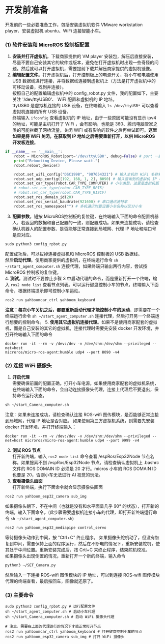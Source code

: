 # 开发前准备
开发前的一些必要准备工作，包括安装虚拟机软件 VMware workstation player、安装虚拟机 ubuntu、WiFi 连接智能小车。
### (1) 软件安装和 MicroROS 控制板配置
1. **安装并打开虚拟机**。下载商家提供的 VM player 安装包，解压后直接安装，尽量不要自己安装其它的软件或版本，避免在打开虚拟机时出现一些奇怪的问题。然后就可以打开虚拟机，需要提前下载并解压商家提供的虚拟机镜像。    
2. **编辑配置文件**。打开虚拟机后，打开控制板上的电源开关，将小车和电脑使用 USB 数据线进行连接，并将数据线连接到虚拟机上（方法是打开虚拟机中的可移动设备，找到并连接）。  
按照自己的配置编辑虚拟机中的 config_robot.py 文件，我的配置如下，主要关注 '/dev/ttyUSB0'、 WiFi 配置和虚拟机的 IP 地址。  
ttyUSB0 是虚拟机连接的 USB 设备，在终端输入 `ls /dev/ttyUSB*` 可以查看虚拟机连接的所有 USB 设备。    
终端输入 `ifconfig` 查看虚拟机的 IP 地址，由于一些原因可能没有显示 ipv4 的地址，可能是主机打开了 WiFi ，会有影响，也能是 360、腾讯电脑管家之类的可能拦截了网桥流量，关闭 WiFi 或有影响的软件之后再尝试即可。**这里如果是将 WiFi 关闭，在获取到 IP 地址之后需要重新打开，以供 MicroROS 开发板连接**。
```python
if __name__ == '__main__':
    robot = MicroROS_Robot(port='/dev/ttyUSB0', debug=False) # port 一般不用改
    print("Rebooting Device, Please wait.")
    robot.reboot_device()

    robot.set_wifi_config("DSC1998", "987654321") # 输入主机的 WiFi 名称和密码
    robot.set_udp_config([192, 168, 1, 2], 8090) # 输入查询到的虚拟机 IP 地址
    robot.set_car_type(robot.CAR_TYPE_COMPUTER) # 小车类型，这里是虚拟机版
    # robot.set_car_type(robot.CAR_TYPE_RPI5)
    # robot.set_car_type(robot.CAR_TYPE_RISCV)
    robot.set_ros_domain_id(20)
    robot.set_ros_serial_baudrate(921600) # 串口通讯波特率
    robot.set_ros_namespace("") # 多机通讯时要设置小车名称以区分小车
```  
3. **配置参数**。短按 MicroROS控制板的复位键，在终端输入下面的命令配置机器人，若返回的数据和自己配置的一致，则配置成功。如果未连接成功，请检查确认机器人的配置参数、是否能够正常连接到局域网、代理 IP 地址和端口号是否对应。
```
sudo python3 config_rpbot.py
```
配置成功后，可以拔掉连接虚拟机和 MicroROS 控制板的 USB 数据线。  
然后**启动代理**。使用商家提供的虚拟机，在终端运行命令 `sh ~/start_agent_computer.sh` 连接代理，如果终端只输出两行内容，尝试按 MicroROS 控制板的复位键。  
4. **测试**。测试时不要停止步骤 3 中启动代理的命令，而是重新打开一个终端，输入 `ros2 node list` 查看节点列表。可以运行键盘控制小车的节点，终端输入下面命令，根据终端提示即可控制小车运动。
```ros2
ros2 run yahboomcar_ctrl yahboom_keyboard
```
**注意：每次小车关机之后，都要重新启动代理才能控制小车的运动**，即需要在一个终端运行命令 `sh ~/start_agent_computer.sh` 连接代理，然后打开另一个终端运行想要的控制命令。
5. **使用其它虚拟机连接代理**。如果不是使用商家配套的虚拟机，而是自己安装的其它的虚拟机，连接代理时需要先安装 docker 开发环境，并打开终端输入下面的命令
```
docker run -it --rm -v /dev:/dev -v /dev/shm:/dev/shm --privileged --net=host
microros/micro-ros-agent:humble udp4 --port 8090 -v4
```
### (2) 连接 WiFi 摄像头
1. **开启代理**   
需要确保前面的配置正确，打开小车电源，如果使用商家配套的虚拟机系统，在终端输入下面的命令，会自动连接摄像头代理，连接上代理后不要退出，保持命令运行状态。
```linux
sh ~/start_Camera_computer.sh
```
注意：如果未连接成功，请检查确认连接 ROS-wifi 图传模块，是否能够正常连接到局域网，代理 IP 地址是否对应。
如果使用第三方虚拟机系统，则需要先安装 docker 开发环境，并打开终端输入：
```
docker run -it --rm -v /dev:/dev -v /dev/shm:/dev/shm --privileged --net=host microros/micro-ros-agent:humble udp4 --port 9999 -v4
```
2. **测试 ROS 节点**  
打开新终端，输入 `ros2 node list` 命令查看 /espRos/Esp32Node 节点名称。如果搜索不到 /espRos/Esp32Node 节点，请检查确认虚拟机上 .bashrc 文件的 ROS DOMAIN ID 必须是 20 才行。micros 小车的 ROS DOMAIN ID 也要是 20，否则小车无法进行 AI 视觉的玩法。  
3. **查看摄像头画面**  
打开新终端，执行下面命令就会显示摄像头画面
```
ros2 run yahboom_esp32_camera sub_img
```
如果摄像头朝下，不在中间（也就是没有和水平面呈几乎 90° 的状态），打开新的终端，输入下面命令。(此步骤需要虚拟机连接小车的代理，即打开新终端运行命令 `sh ~/start_agent_computer.sh`)
```
ros2 run yahboom_esp32_mediapipe control_servo
```
等待摄像头动作到中间，按 "Ctrl+C" 终止程序。
如果摄像头舵机动了，但没有恢复到中间，需要保持上面的程序运行，然后在不断电的情况下，重新安装舵机，使其处于中间位置。重新安装完成后，按 Crtl+C 来终止程序，结束舵机校准。  
如果摄像头出现倒置的情况，重新打开一个新的终端，输入命令
```
python3 ~/SET_Camera.py
```
然后输入一下连接 ROS-wifi 图传模块的 IP 地址，可以到连接 ROS-wifi 图传模块代理的终端查看，最后按回车，图像就还原了。

### (3) 主要命令
```
sudo python3 config_rpbot.py # 运行配置文件
sh ~/start_agent_computer.sh # 启动小车代理
sh ~/start_Camera_computer.sh # 启动 WiFi 摄像头代理

# 注意，需要在上面的代理运行的情况下才能正常打开节点
ros2 run yahboomcar_ctrl yahboom_keyboard # 打开键盘控制小车的节点
ros2 run yahboom_esp32_camera sub_img # 打开 WiFi 摄像头
```